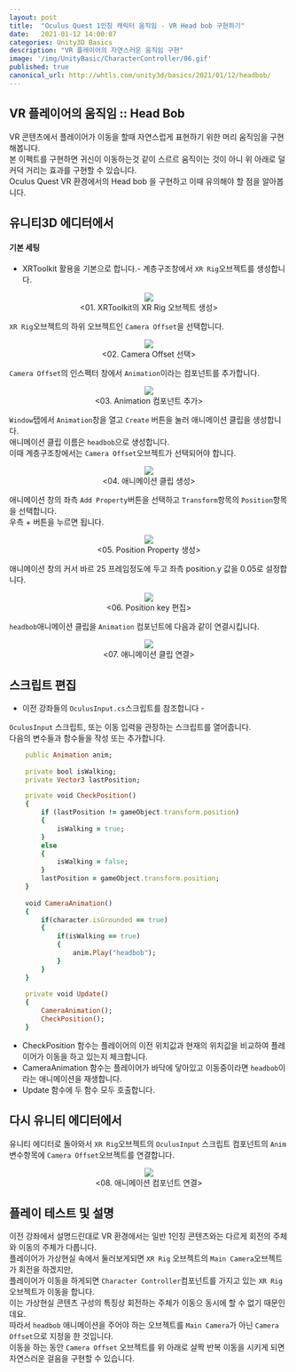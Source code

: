 ```yaml
---
layout: post
title:  "Oculus Quest 1인칭 캐릭터 움직임 - VR Head bob 구현하기"
date:   2021-01-12 14:00:07
categories: Unity3D Basics
description: "VR 플레이어의 자연스러운 움직임 구현"
image: '/img/UnityBasic/CharacterController/06.gif'
published: true
canonical_url: http://whtls.com/unity3d/basics/2021/01/12/headbob/
---
```


## VR 플레이어의 움직임 :: Head Bob
VR 콘텐츠에서 플레이어가 이동을 할때 자연스럽게 표현하기 위한 머리 움직임을 구현해봅니다.  
본 이펙트를 구현하면 귀신이 이동하는것 같이 스르르 움직이는 것이 아니 위 아래로 덜커덕 거리는 효과를 구현할 수 있습니다.  
Oculus Quest VR 환경에서의 Head bob 을 구현하고 이때 유의해야 할 점을 알아봅니다.  
  
## 유니티3D 에디터에서  
#### 기본 세팅
- XRToolkit 활용을 기본으로 합니다.-
계층구조창에서 `XR Rig`오브젝트를 생성합니다.  
<p align="center"><img src="/img/UnityBasic/OculusQuest/headbob/01.PNG"><br/>
<01. XRToolkit의 XR Rig 오브젝트 생성></p>  

`XR Rig`오브젝트의 하위 오브젝트인 `Camera Offset`을 선택합니다.  
<p align="center"><img src="/img/UnityBasic/OculusQuest/headbob/02.PNG"><br/>
<02. Camera Offset 선택></p>  

`Camera Offset`의 인스펙터 창에서 `Animation`이라는 컴포넌트를 추가합니다.  
<p align="center"><img src="/img/UnityBasic/OculusQuest/headbob/03.PNG"><br/>
<03. Animation 컴포넌트 추가></p>  

`Window`탭에서 `Animation`창을 열고 `Create` 버튼을 눌러 애니메이션 클립을 생성합니다.  
애니메이션 클립 이름은 `headbob`으로 생성합니다.  
이때 계층구조창에서는 `Camera Offset`오브젝트가 선택되어야 합니다.  
<p align="center"><img src="/img/UnityBasic/OculusQuest/headbob/05.PNG"><br/>
<04. 애니메이션 클립 생성></p>  

애니메이션 창의 좌측 `Add Property`버튼을 선택하고 `Transform`항목의 `Position`항목을 선택합니다.  
우측 + 버튼을 누르면 됩니다.  
<p align="center"><img src="/img/UnityBasic/OculusQuest/headbob/06.PNG"><br/>
<05. Position Property 생성></p>  

애니메이션 창의 커서 바르 25 프레임정도에 두고 좌측 position.y 값을 0.05로 설정합니다.  
<p align="center"><img src="/img/UnityBasic/OculusQuest/headbob/07.PNG"><br/>
<06. Position key 편집></p>  

`headbob`애니메이션 클립을 `Animation` 컴포넌트에 다음과 같이 연결시킵니다.  
<p align="center"><img src="/img/UnityBasic/OculusQuest/headbob/08.PNG"><br/>
<07. 애니메이션 클립 연결></p>  


## 스크립트 편집
  
- 이전 강좌들의 `OculusInput.cs`스크립트를 참조합니다 -
  
`OculusInput` 스크립트, 또는 이동 입력을 관장하는 스크립트를 열어줍니다.  
다음의 변수들과 함수들을 작성 또는 추가합니다.  

```ruby
    public Animation anim;
    
    private bool isWalking;
    private Vector3 lastPosition;

    private void CheckPosition()
    {
        if (lastPosition != gameObject.transform.position)
        {
            isWalking = true;
        }
        else
        {
            isWalking = false;
        }
        lastPosition = gameObject.transform.position;
    }
    
    void CameraAnimation()
    {
        if(character.isGrounded == true)
        {
            if(isWalking == true)
            {
                anim.Play("headbob");
            }
        }
    }
    
    private void Update()
    {
        CameraAnimation();
        CheckPosition();
    }
```

* CheckPosition 함수는 플레이어의 이전 위치값과 현재의 위치값을 비교하여 플레이어가 이동을 하고 있는지 체크합니다.  
* CameraAnimation 함수는 플레이어가 바닥에 닿아있고 이동중이라면 `headbob`이라는 애니메이션을 재생합니다.  
* Update 함수에 두 함수 모두 호출합니다.  

## 다시 유니티 에디터에서
유니티 에디터로 돌아와서 `XR Rig`오브젝트의 `OculusInput` 스크립트 컴포넌트의 `Anim`변수항목에 `Camera Offset`오브젝트를 연결합니다.
<p align="center"><img src="/img/UnityBasic/OculusQuest/headbob/09.PNG"><br/>
<08. 애니메이션 컴포넌트 연결></p>  

## 플레이 테스트 및 설명
이전 강좌에서 설명드린대로 VR 환경에서는 일반 1인칭 콘텐츠와는 다르게 회전의 주체와 이동의 주체가 다릅니다.  
플레이어가 가상현실 속에서 둘러보게되면 `XR Rig` 오브젝트의 `Main Camera`오브젝트가 회전을 하겠지만,  
플레이어가 이동을 하게되면 `Character Controller`컴포넌트를 가지고 있는 `XR Rig` 오브젝트가 이동을 합니다.  
이는 가상현실 콘텐츠 구성의 특징상 회전하는 주체가 이동으 동시에 할 수 없기 때문인데요.  
따라서 `headbob` 애니메이션을 주어야 하는 오브젝트를 `Main Camera`가 아닌 `Camera Offset`으로 지정을 한 것입니다.  
이동을 하는 동안 `Camera Offset` 오브젝트를 위 아래로 살짝 반복 이동을 시키게 되면 자연스러운 걸음을 구현할 수 있습니다.  

